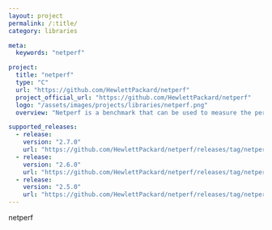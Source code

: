 ```yaml
---
layout: project
permalink: /:title/
category: libraries

meta:
  keywords: "netperf"

project:
  title: "netperf"
  type: "C"
  url: "https://github.com/HewlettPackard/netperf"
  project_official_url: "https://github.com/HewlettPackard/netperf"
  logo: "/assets/images/projects/libraries/netperf.png"
  overview: "Netperf is a benchmark that can be used to measure the performance of many different types of networking. It provides tests for both unidirectional throughput, and end-to-end latency."

supported_releases:
  - release:
    version: "2.7.0"
    url: "https://github.com/HewlettPackard/netperf/releases/tag/netperf-2.7.0"
  - release:
    version: "2.6.0"
    url: "https://github.com/HewlettPackard/netperf/releases/tag/netperf-2.6.0"
  - release:
    version: "2.5.0"
    url: "https://github.com/HewlettPackard/netperf/releases/tag/netperf-2.5.0"
---
```


<p>netperf</p>
